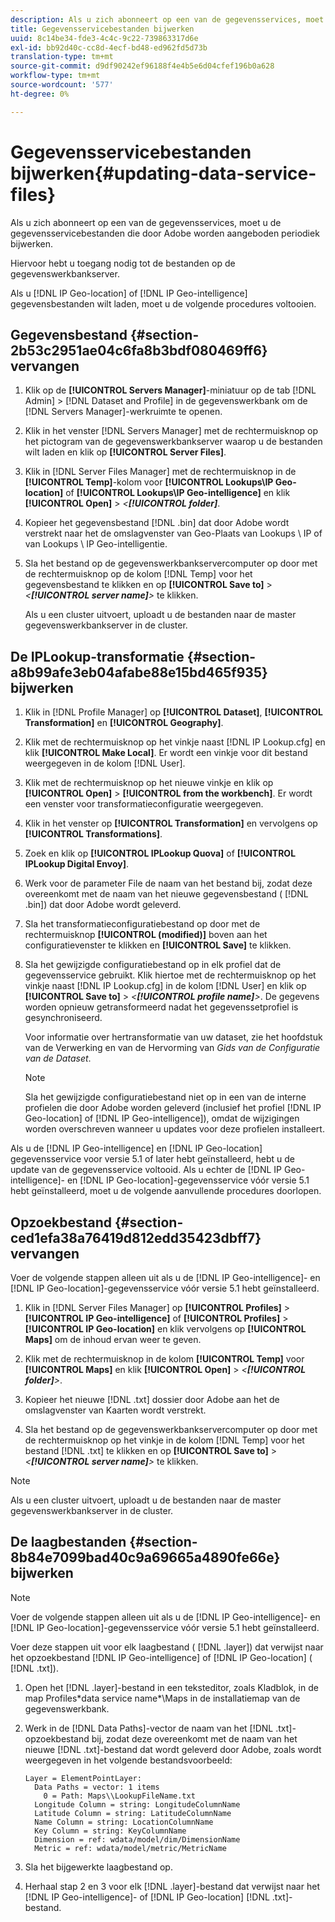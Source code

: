 ```yaml
---
description: Als u zich abonneert op een van de gegevensservices, moet u de gegevensservicebestanden die door Adobe worden aangeboden periodiek bijwerken.
title: Gegevensservicebestanden bijwerken
uuid: 8c14be34-fde3-4c4c-9c22-739863317d6e
exl-id: bb92d40c-cc8d-4ecf-bd48-ed962fd5d73b
translation-type: tm+mt
source-git-commit: d9df90242ef96188f4e4b5e6d04cfef196b0a628
workflow-type: tm+mt
source-wordcount: '577'
ht-degree: 0%

---
```


# Gegevensservicebestanden bijwerken{#updating-data-service-files}

Als u zich abonneert op een van de gegevensservices, moet u de gegevensservicebestanden die door Adobe worden aangeboden periodiek bijwerken.

Hiervoor hebt u toegang nodig tot de bestanden op de gegevenswerkbankserver.

Als u [!DNL IP Geo-location] of [!DNL IP Geo-intelligence] gegevensbestanden wilt laden, moet u de volgende procedures voltooien.

## Gegevensbestand {#section-2b53c2951ae04c6fa8b3bdf080469ff6} vervangen

1. Klik op de **[!UICONTROL Servers Manager]**-miniatuur op de tab [!DNL Admin] > [!DNL Dataset and Profile] in de gegevenswerkbank om de [!DNL Servers Manager]-werkruimte te openen.

1. Klik in het venster [!DNL Servers Manager] met de rechtermuisknop op het pictogram van de gegevenswerkbankserver waarop u de bestanden wilt laden en klik op **[!UICONTROL Server Files]**.

1. Klik in [!DNL Server Files Manager] met de rechtermuisknop in de **[!UICONTROL Temp]**-kolom voor **[!UICONTROL Lookups\IP Geo-location]** of **[!UICONTROL Lookups\IP Geo-intelligence]** en klik **[!UICONTROL Open]** > *&lt;**[!UICONTROL folder]***.

1. Kopieer het gegevensbestand [!DNL .bin] dat door Adobe wordt verstrekt naar het de omslagvenster van Geo-Plaats van Lookups \ IP of van Lookups \ IP Geo-intelligentie.
1. Sla het bestand op de gegevenswerkbankservercomputer op door met de rechtermuisknop op de kolom [!DNL Temp] voor het gegevensbestand te klikken en op **[!UICONTROL Save to]** > *&lt;**[!UICONTROL server name]**>* te klikken.

   Als u een cluster uitvoert, uploadt u de bestanden naar de master gegevenswerkbankserver in de cluster.

## De IPLookup-transformatie {#section-a8b99afe3eb04afabe88e15bd465f935} bijwerken

1. Klik in [!DNL Profile Manager] op **[!UICONTROL Dataset]**, **[!UICONTROL Transformation]** en **[!UICONTROL Geography]**.

1. Klik met de rechtermuisknop op het vinkje naast [!DNL IP Lookup.cfg] en klik **[!UICONTROL Make Local]**. Er wordt een vinkje voor dit bestand weergegeven in de kolom [!DNL User].

1. Klik met de rechtermuisknop op het nieuwe vinkje en klik op **[!UICONTROL Open]** > **[!UICONTROL from the workbench]**. Er wordt een venster voor transformatieconfiguratie weergegeven.

1. Klik in het venster op **[!UICONTROL Transformation]** en vervolgens op **[!UICONTROL Transformations]**.

1. Zoek en klik op **[!UICONTROL IPLookup Quova]** of **[!UICONTROL IPLookup Digital Envoy]**.

1. Werk voor de parameter File de naam van het bestand bij, zodat deze overeenkomt met de naam van het nieuwe gegevensbestand ( [!DNL .bin]) dat door Adobe wordt geleverd.
1. Sla het transformatieconfiguratiebestand op door met de rechtermuisknop **[!UICONTROL (modified)]** boven aan het configuratievenster te klikken en **[!UICONTROL Save]** te klikken.

1. Sla het gewijzigde configuratiebestand op in elk profiel dat de gegevensservice gebruikt. Klik hiertoe met de rechtermuisknop op het vinkje naast [!DNL IP Lookup.cfg] in de kolom [!DNL User] en klik op **[!UICONTROL Save to]** > *&lt;**[!UICONTROL profile name]**>*. De gegevens worden opnieuw getransformeerd nadat het gegevenssetprofiel is gesynchroniseerd.

   Voor informatie over hertransformatie van uw dataset, zie het hoofdstuk van de Verwerking en van de Hervorming van *Gids van de Configuratie van de Dataset*.

   >[!NOTE]
   >
   >Sla het gewijzigde configuratiebestand niet op in een van de interne profielen die door Adobe worden geleverd (inclusief het profiel [!DNL IP Geo-location] of [!DNL IP Geo-intelligence]), omdat de wijzigingen worden overschreven wanneer u updates voor deze profielen installeert.

Als u de [!DNL IP Geo-intelligence] en [!DNL IP Geo-location] gegevensservice voor versie 5.1 of later hebt geïnstalleerd, hebt u de update van de gegevensservice voltooid. Als u echter de [!DNL IP Geo-intelligence]- en [!DNL IP Geo-location]-gegevensservice vóór versie 5.1 hebt geïnstalleerd, moet u de volgende aanvullende procedures doorlopen.

## Opzoekbestand {#section-ced1efa38a76419d812edd35423dbff7} vervangen

Voer de volgende stappen alleen uit als u de [!DNL IP Geo-intelligence]- en [!DNL IP Geo-location]-gegevensservice vóór versie 5.1 hebt geïnstalleerd.

1. Klik in [!DNL Server Files Manager] op **[!UICONTROL Profiles]** > **[!UICONTROL IP Geo-intelligence]** of **[!UICONTROL Profiles]** > **[!UICONTROL IP Geo-location]** en klik vervolgens op **[!UICONTROL Maps]** om de inhoud ervan weer te geven.

1. Klik met de rechtermuisknop in de kolom **[!UICONTROL Temp]** voor **[!UICONTROL Maps]** en klik **[!UICONTROL Open]** > *&lt;**[!UICONTROL folder]**>*.

1. Kopieer het nieuwe [!DNL .txt] dossier door Adobe aan het de omslagvenster van Kaarten wordt verstrekt.
1. Sla het bestand op de gegevenswerkbankservercomputer op door met de rechtermuisknop op het vinkje in de kolom [!DNL Temp] voor het bestand [!DNL .txt] te klikken en op **[!UICONTROL Save to]** > *&lt;**[!UICONTROL server name]**>* te klikken.

>[!NOTE]
>
>Als u een cluster uitvoert, uploadt u de bestanden naar de master gegevenswerkbankserver in de cluster.

## De laagbestanden {#section-8b84e7099bad40c9a69665a4890fe66e} bijwerken

>[!NOTE]
>
>Voer de volgende stappen alleen uit als u de [!DNL IP Geo-intelligence]- en [!DNL IP Geo-location]-gegevensservice vóór versie 5.1 hebt geïnstalleerd.

Voer deze stappen uit voor elk laagbestand ( [!DNL .layer]) dat verwijst naar het opzoekbestand [!DNL IP Geo-intelligence] of [!DNL IP Geo-location] ( [!DNL .txt]).

1. Open het [!DNL .layer]-bestand in een teksteditor, zoals Kladblok, in de map Profiles\*data service name*\Maps in de installatiemap van de gegevenswerkbank.

1. Werk in de [!DNL Data Paths]-vector de naam van het [!DNL .txt]-opzoekbestand bij, zodat deze overeenkomt met de naam van het nieuwe [!DNL .txt]-bestand dat wordt geleverd door Adobe, zoals wordt weergegeven in het volgende bestandsvoorbeeld:

   ```
   Layer = ElementPointLayer:
     Data Paths = vector: 1 items
       0 = Path: Maps\\LookupFileName.txt
     Longitude Column = string: LongitudeColumnName
     Latitude Column = string: LatitudeColumnName
     Name Column = string: LocationColumnName
     Key Column = string: KeyColumnName
     Dimension = ref: wdata/model/dim/DimensionName
     Metric = ref: wdata/model/metric/MetricName
   ```

1. Sla het bijgewerkte laagbestand op.
1. Herhaal stap 2 en 3 voor elk [!DNL .layer]-bestand dat verwijst naar het [!DNL IP Geo-intelligence]- of [!DNL IP Geo-location] [!DNL .txt]-bestand.
